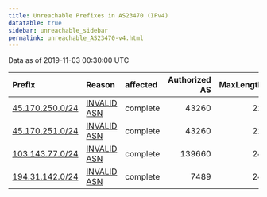 ```yaml
---
title: Unreachable Prefixes in AS23470 (IPv4)
datatable: true
sidebar: unreachable_sidebar
permalink: unreachable_AS23470-v4.html
---
```


Data as of 2019-11-03 00:30:00 UTC


<div class="datatable-begin"></div>

| Prefix                                                   | Reason                                                                                                 | affected   |   Authorized AS |   MaxLength | Anchor                                         |   unreachable /24s |
|:---------------------------------------------------------|:-------------------------------------------------------------------------------------------------------|:-----------|----------------:|------------:|:-----------------------------------------------|-------------------:|
| [45.170.250.0/24](https://stat.ripe.net/45.170.250.0/24) | [INVALID ASN](https://rpki-validator.ripe.net/announcement-preview?asn=AS23470&prefix=45.170.250.0/24) | complete   |           43260 |          22 | [LACNIC](unreachable_LACNIC_RPKI_Root-v4.html) |                  1 |
| [45.170.251.0/24](https://stat.ripe.net/45.170.251.0/24) | [INVALID ASN](https://rpki-validator.ripe.net/announcement-preview?asn=AS23470&prefix=45.170.251.0/24) | complete   |           43260 |          22 | [LACNIC](unreachable_LACNIC_RPKI_Root-v4.html) |                  1 |
| [103.143.77.0/24](https://stat.ripe.net/103.143.77.0/24) | [INVALID ASN](https://rpki-validator.ripe.net/announcement-preview?asn=AS23470&prefix=103.143.77.0/24) | complete   |          139660 |          24 | [APNIC](unreachable_APNIC_RPKI_Root-v4.html)   |                  1 |
| [194.31.142.0/24](https://stat.ripe.net/194.31.142.0/24) | [INVALID ASN](https://rpki-validator.ripe.net/announcement-preview?asn=AS23470&prefix=194.31.142.0/24) | complete   |            7489 |          24 | [RIPE](unreachable_RIPE_NCC_RPKI_Root-v4.html) |                  1 |

<div class="datatable-end"></div>